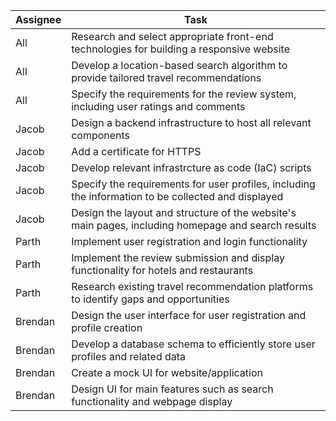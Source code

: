 | Assignee | Task |
| -------- | ---- |
| All | Research and select appropriate front-end technologies for building a responsive website |
| All | Develop a location-based search algorithm to provide tailored travel recommendations |
| All | Specify the requirements for the review system, including user ratings and comments |
| Jacob | Design a backend infrastructure to host all relevant components |
| Jacob | Add a certificate for HTTPS |
| Jacob | Develop relevant infrastrcture as code (IaC) scripts |
| Jacob | Specify the requirements for user profiles, including the information to be collected and displayed |
| Jacob | Design the layout and structure of the website's main pages, including homepage and search results |
| Parth | Implement user registration and login functionality |
| Parth | Implement the review submission and display functionality for hotels and restaurants |
| Parth | Research existing travel recommendation platforms to identify gaps and opportunities |
| Brendan | Design the user interface for user registration and profile creation | 
| Brendan | Develop a database schema to efficiently store user profiles and related data |
| Brendan | Create a mock UI for website/application |
| Brendan | Design UI for main features such as search functionality and webpage display |
